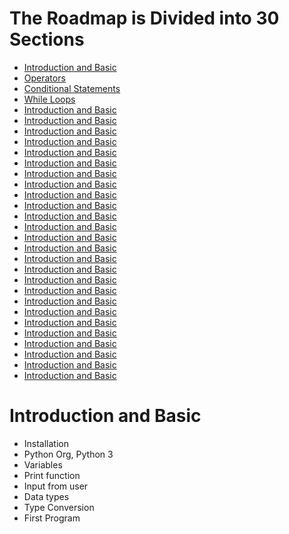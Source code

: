 # The Roadmap is Divided into 30 Sections
- [Introduction and Basic](#introduction-and-basic)
- [Operators](#operators)
- [Conditional Statements](#conditional-statements)
- [While Loops](#while-loops)
- [Introduction and Basic](#introduction-and-basic)
- [Introduction and Basic](#introduction-and-basic)
- [Introduction and Basic](#introduction-and-basic)
- [Introduction and Basic](#introduction-and-basic)
- [Introduction and Basic](#introduction-and-basic)
- [Introduction and Basic](#introduction-and-basic)
- [Introduction and Basic](#introduction-and-basic)
- [Introduction and Basic](#introduction-and-basic)
- [Introduction and Basic](#introduction-and-basic)
- [Introduction and Basic](#introduction-and-basic)
- [Introduction and Basic](#introduction-and-basic)
- [Introduction and Basic](#introduction-and-basic)
- [Introduction and Basic](#introduction-and-basic)
- [Introduction and Basic](#introduction-and-basic)
- [Introduction and Basic](#introduction-and-basic)
- [Introduction and Basic](#introduction-and-basic)
- [Introduction and Basic](#introduction-and-basic)
- [Introduction and Basic](#introduction-and-basic)
- [Introduction and Basic](#introduction-and-basic)
- [Introduction and Basic](#introduction-and-basic)
- [Introduction and Basic](#introduction-and-basic)
- [Introduction and Basic](#introduction-and-basic)
- [Introduction and Basic](#introduction-and-basic)
- [Introduction and Basic](#introduction-and-basic)
- [Introduction and Basic](#introduction-and-basic)
- [Introduction and Basic](#introduction-and-basic)

# Introduction and Basic
- Installation
- Python Org, Python 3
- Variables
- Print function
- Input from user
- Data types
- Type Conversion
- First Program

